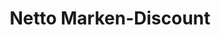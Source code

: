 ---
title: "Netto Marken-Discount"
url: /leer-ostfriesland/netto-marken-discount/
shop: Supermarkt
---
